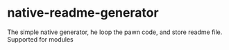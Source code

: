 # native-readme-generator
 The simple native generator, he loop the pawn code, and store readme file. Supported for modules
